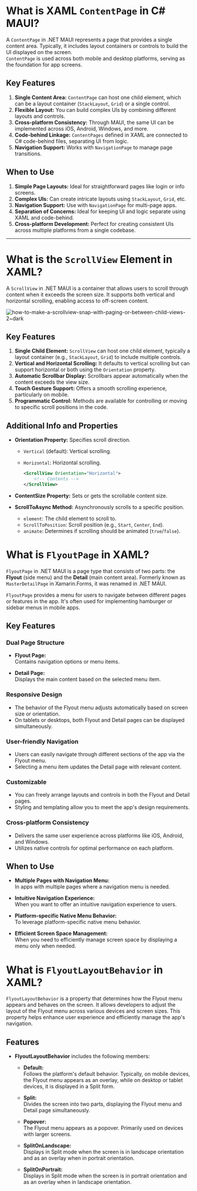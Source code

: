 # What is XAML `ContentPage` in C# MAUI?

A `ContentPage` in .NET MAUI represents a page that provides a single content area. Typically, it includes layout containers or controls to build the UI displayed on the screen.  
`ContentPage` is used across both mobile and desktop platforms, serving as the foundation for app screens.

## Key Features

1. **Single Content Area:** `ContentPage` can host one child element, which can be a layout container (`StackLayout`, `Grid`) or a single control.
2. **Flexible Layout:** You can build complex UIs by combining different layouts and controls.
3. **Cross-platform Consistency:** Through MAUI, the same UI can be implemented across iOS, Android, Windows, and more.
4. **Code-behind Linkage:** `ContentPages` defined in XAML are connected to C# code-behind files, separating UI from logic.
5. **Navigation Support:** Works with `NavigationPage` to manage page transitions.

## When to Use

1. **Simple Page Layouts:** Ideal for straightforward pages like login or info screens.
2. **Complex UIs:** Can create intricate layouts using `StackLayout`, `Grid`, etc.
3. **Navigation Support:** Use with `NavigationPage` for multi-page apps.
4. **Separation of Concerns:** Ideal for keeping UI and logic separate using XAML and code-behind.
5. **Cross-platform Development:** Perfect for creating consistent UIs across multiple platforms from a single codebase.

---

# What is the `ScrollView` Element in XAML?

A `ScrollView` in .NET MAUI is a container that allows users to scroll through content when it exceeds the screen size. It supports both vertical and horizontal scrolling, enabling access to off-screen content.

![how-to-make-a-scrollview-snap-with-paging-or-between-child-views-2~dark](https://github.com/user-attachments/assets/7b2db9e8-d534-4b28-9818-6d82e8b9893b)

## Key Features

1. **Single Child Element:** `ScrollView` can host one child element, typically a layout container (e.g., `StackLayout`, `Grid`) to include multiple controls.
2. **Vertical and Horizontal Scrolling:** It defaults to vertical scrolling but can support horizontal or both using the `Orientation` property.
3. **Automatic Scrollbar Display:** Scrollbars appear automatically when the content exceeds the view size.
4. **Touch Gesture Support:** Offers a smooth scrolling experience, particularly on mobile.
5. **Programmatic Control:** Methods are available for controlling or moving to specific scroll positions in the code.

## Additional Info and Properties

- **Orientation Property:** Specifies scroll direction.
  - `Vertical` (default): Vertical scrolling.
  - `Horizontal`: Horizontal scrolling.

    ```xml
    <ScrollView Orientation="Horizontal">
        <!-- Contents -->
    </ScrollView>
    ```

- **ContentSize Property:** Sets or gets the scrollable content size.
- **ScrollToAsync Method:** Asynchronously scrolls to a specific position.
  - `element`: The child element to scroll to.
  - `ScrollToPosition`: Scroll position (e.g., `Start`, `Center`, `End`).
  - `animate`: Determines if scrolling should be animated (`true`/`false`).


# What is `FlyoutPage` in XAML?

`FlyoutPage` in .NET MAUI is a page type that consists of two parts: the **Flyout** (side menu) and the **Detail** (main content area). Formerly known as `MasterDetailPage` in Xamarin.Forms, it was renamed in .NET MAUI.

`FlyoutPage` provides a menu for users to navigate between different pages or features in the app. It's often used for implementing hamburger or sidebar menus in mobile apps.

## Key Features

### Dual Page Structure

- **Flyout Page:**  
  Contains navigation options or menu items.
  
- **Detail Page:**  
  Displays the main content based on the selected menu item.

### Responsive Design

- The behavior of the Flyout menu adjusts automatically based on screen size or orientation.
- On tablets or desktops, both Flyout and Detail pages can be displayed simultaneously.

### User-friendly Navigation

- Users can easily navigate through different sections of the app via the Flyout menu.
- Selecting a menu item updates the Detail page with relevant content.

### Customizable

- You can freely arrange layouts and controls in both the Flyout and Detail pages.
- Styling and templating allow you to meet the app's design requirements.

### Cross-platform Consistency

- Delivers the same user experience across platforms like iOS, Android, and Windows.
- Utilizes native controls for optimal performance on each platform.

## When to Use

- **Multiple Pages with Navigation Menu:**  
  In apps with multiple pages where a navigation menu is needed.

- **Intuitive Navigation Experience:**  
  When you want to offer an intuitive navigation experience to users.

- **Platform-specific Native Menu Behavior:**  
  To leverage platform-specific native menu behavior.

- **Efficient Screen Space Management:**  
  When you need to efficiently manage screen space by displaying a menu only when needed.

# What is `FlyoutLayoutBehavior` in XAML?

`FlyoutLayoutBehavior` is a property that determines how the Flyout menu appears and behaves on the screen. It allows developers to adjust the layout of the Flyout menu across various devices and screen sizes. This property helps enhance user experience and efficiently manage the app's navigation.

## Features

- **FlyoutLayoutBehavior** includes the following members:

  - **Default:**  
    Follows the platform's default behavior. Typically, on mobile devices, the Flyout menu appears as an overlay, while on desktop or tablet devices, it is displayed in a Split form.

  - **Split:**  
    Divides the screen into two parts, displaying the Flyout menu and Detail page simultaneously.

  - **Popover:**  
    The Flyout menu appears as a popover. Primarily used on devices with larger screens.

  - **SplitOnLandscape:**  
    Displays in Split mode when the screen is in landscape orientation and as an overlay when in portrait orientation.

  - **SplitOnPortrait:**  
    Displays in Split mode when the screen is in portrait orientation and as an overlay when in landscape orientation.
